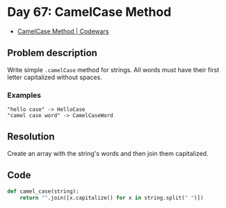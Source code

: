 # Day 67: CamelCase Method

- [CamelCase Method | Codewars](https://www.codewars.com/kata/587731fda577b3d1b0001196)

## Problem description

Write simple `.camelCase` method for strings. All words must have their first letter capitalized without spaces.

### Examples

```text
"hello case" -> HelloCase
"camel case word" -> CamelCaseWord
```

## Resolution

Create an array with the string's words and then join them capitalized.

## Code

```python
def camel_case(string):
    return "".join([x.capitalize() for x in string.split(" ")])
```
